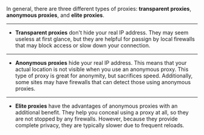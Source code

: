In general, there are three different types of proxies: **transparent proxies**, **anonymous proxies**, and **elite proxies**.

---

- **Transparent proxies** don't hide your real IP address. They may seem useless at first glance, but they are helpful for passign by local firewalls that may block access or slow down your connection.

---

- **Anonymous proxies** hide your real IP address. This means that your actual location is not visible when you use an anonymous proxy. This type of proxy is great for anonymity, but sacrifices speed. Additionally, some sites may have firewalls that can detect those using anonymous proxies.

---

- **Elite proxies** have the advantages of anonymous proxies with an additional benefit. They help you conceal using a proxy at all, so they are not stopped by any firewalls. However, because they provide complete privacy, they are typically slower due to frequent reloads.
